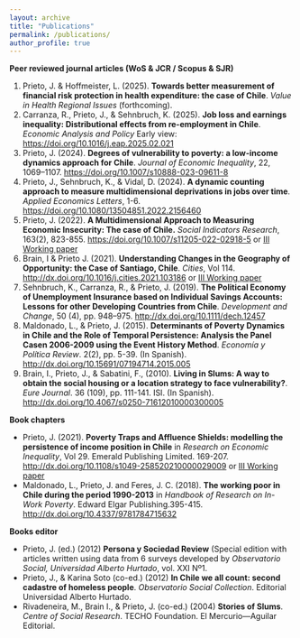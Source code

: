 ```yaml
---
layout: archive
title: "Publications"
permalink: /publications/
author_profile: true
---
```


__Peer reviewed journal articles (WoS & JCR / Scopus & SJR)__


1.  Prieto, J. & Hoffmeister, L. (2025). __Towards better measurement of financial risk protection in health expenditure: the case of Chile__. _Value in Health Regional Issues_ (forthcoming).
2.  Carranza, R., Prieto, J., & Sehnbruch, K. (2025). __Job loss and earnings inequality: Distributional effects from re-employment in Chile__. _Economic Analysis and Policy_ Early view: <a href="https://www.sciencedirect.com/science/article/pii/S0313592625000530" target="_blank"> https://doi.org/10.1016/j.eap.2025.02.021</a>
3. Prieto, J. (2024). __Degrees of vulnerability to poverty: a low-income dynamics approach for Chile__. _Journal of Economic Inequality_, 22, 1069–1107. <a href="https://link.springer.com/article/10.1007/s10888-023-09611-8" target="_blank"> https://doi.org/10.1007/s10888-023-09611-8</a>
4. Prieto, J., Sehnbruch, K., & Vidal, D. (2024). __A dynamic counting approach to measure multidimensional deprivations in jobs over time__. _Applied Economics Letters_, 1-6. <a href="https://doi.org/10.1080/13504851.2022.2156460" target="_blank"> https://doi.org/10.1080/13504851.2022.2156460</a>
5. Prieto, J. (2022). __A Multidimensional Approach to Measuring Economic Insecurity: The case of Chile.__ _Social Indicators Research_, 163(2), 823-855. <a href="https://doi.org/10.1007/s11205-022-02918-5" target="_blank"> https://doi.org/10.1007/s11205-022-02918-5</a> or <a href="http://eprints.lse.ac.uk/112490/1/Multidimensional_approach_to_measuring_economic_insecurity_working_paper_70.pdf" target="_blank"> III Working paper</a> 
6. Brain, I & Prieto J. (2021). __Understanding Changes in the Geography of Opportunity: the Case of Santiago, Chile__. _Cities_, Vol 114. <a href="http://dx.doi.org/10.1016/j.cities.2021.103186" target="_blank"> http://dx.doi.org/10.1016/j.cities.2021.103186</a> or <a href="http://eprints.lse.ac.uk/109915/1/LSE_III_working_paper_63.pdf" target="_blank"> III Working paper</a> 
7. Sehnbruch, K., Carranza, R., & Prieto, J. (2019). __The Political Economy of Unemployment Insurance based on Individual Savings Accounts: Lessons for other Developing Countries from Chile__. _Development and Change_, 50 (4), pp. 948–975. <a href="http://dx.doi.org/10.1111/dech.12457" target="_blank"> http://dx.doi.org/10.1111/dech.12457</a>
8. Maldonado, L., & Prieto, J. (2015). __Determinants of Poverty Dynamics in Chile and the Role of Temporal Persistence: Analysis the Panel Casen 2006-2009 using the Event History Method__. _Economía y Política Review_. 2(2), pp. 5-39. (In Spanish). <a href="http://dx.doi.org/10.15691/07194714.2015.005" target="_blank"> http://dx.doi.org/10.15691/07194714.2015.005</a>
9. Brain, I., Prieto, J., & Sabatini, F., (2010). __Living in Slums: A way to obtain the social housing or a location strategy to face vulnerability?__. _Eure Journal_. 36 (109), pp. 111-141. ISI. (In Spanish). <a href="http://dx.doi.org/10.4067/s0250-71612010000300005" target="_blank"> http://dx.doi.org/10.4067/s0250-71612010000300005</a>

__Book chapters__

- Prieto, J. (2021). __Poverty Traps and Affluence Shields: modelling the persistence of income position in Chile__ in _Research on Economic Inequality_, Vol 29. Emerald Publishing Limited. 169-207.<a href="http://dx.doi.org/10.1108/s1049-258520210000029009" target="_blank"> http://dx.doi.org/10.1108/s1049-258520210000029009</a> or <a href="http://eprints.lse.ac.uk/110719/1/Prieto_poverty_traps_and_affluence_shields_paper_66.pdf" target="_blank"> III Working paper</a> 
- Maldonado, L., Prieto, J. and Feres, J. C. (2018). __The working poor in Chile during the period 1990-2013__ in _Handbook of Research on In-Work Poverty_. Edward Elgar Publishing.395-415. <a href="http://dx.doi.org/10.4337/9781784715632" target="_blank"> http://dx.doi.org/10.4337/9781784715632</a>

__Books editor__

- Prieto, J. (ed.) (2012) __Persona y Sociedad Review__ (Special edition with articles written using data from 6 surveys developed by _Observatorio Social, Universidad Alberto Hurtado_, vol. XXI Nº1.
- Prieto, J., & Karina Soto (co-ed.) (2012) __In Chile we all count: second cadastre of homeless people__. _Observatorio Social Collection_. Editorial Universidad Alberto Hurtado.
- Rivadeneira, M., Brain I., & Prieto, J. (co-ed.) (2004) __Stories of Slums__. _Centre of Social Research_. TECHO Foundation. El Mercurio—Aguilar Editorial.